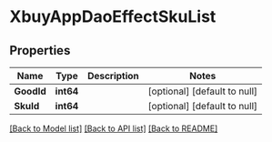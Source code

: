 # XbuyAppDaoEffectSkuList

## Properties
Name | Type | Description | Notes
------------ | ------------- | ------------- | -------------
**GoodId** | **int64** |  | [optional] [default to null]
**SkuId** | **int64** |  | [optional] [default to null]

[[Back to Model list]](../README.md#documentation-for-models) [[Back to API list]](../README.md#documentation-for-api-endpoints) [[Back to README]](../README.md)


